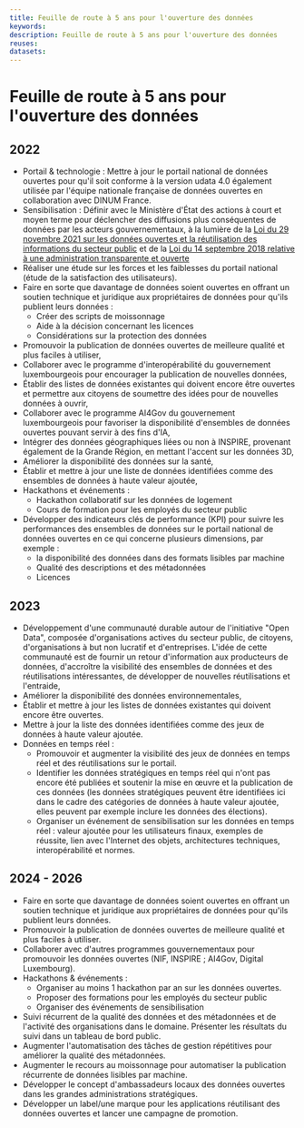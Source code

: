 ```yaml
---
title: Feuille de route à 5 ans pour l'ouverture des données
keywords:
description: Feuille de route à 5 ans pour l'ouverture des données
reuses:
datasets:
---
```


# Feuille de route à 5 ans pour l'ouverture des données

## 2022

- Portail & technologie : Mettre à jour le portail national de données ouvertes pour qu'il soit conforme à la version udata 4.0 également utilisée par l'équipe nationale française de données ouvertes en collaboration avec DINUM France.
- Sensibilisation : Définir avec le Ministère d'État des actions à court et moyen terme pour déclencher des diffusions plus conséquentes de données par les acteurs gouvernementaux, à la lumière de la [Loi du 29 novembre 2021 sur les données ouvertes et la réutilisation des informations du secteur public](https://legilux.public.lu/eli/etat/leg/loi/2021/11/29/a836/) et de la [Loi du 14 septembre 2018 relative à une administration transparente et ouverte](https://legilux.public.lu/eli/etat/leg/loi/2018/09/14/a883/jo)
- Réaliser une étude sur les forces et les faiblesses du portail national (étude de la satisfaction des utilisateurs).
- Faire en sorte que davantage de données soient ouvertes en offrant un soutien technique et juridique aux propriétaires de données pour qu'ils publient leurs données :
  - Créer des scripts de moissonnage
  - Aide à la décision concernant les licences
  - Considérations sur la protection des données
- Promouvoir la publication de données ouvertes de meilleure qualité et plus faciles à utiliser,
- Collaborer avec le programme d'interopérabilité du gouvernement luxembourgeois pour encourager la publication de nouvelles données,
- Établir des listes de données existantes qui doivent encore être ouvertes et permettre aux citoyens de soumettre des idées pour de nouvelles données à ouvrir,
- Collaborer avec le programme AI4Gov du gouvernement luxembourgeois pour favoriser la disponibilité d'ensembles de données ouvertes pouvant servir à des fins d'IA,
- Intégrer des données géographiques liées ou non à INSPIRE, provenant également de la Grande Région, en mettant l'accent sur les données 3D,
- Améliorer la disponibilité des données sur la santé,
- Établir et mettre à jour une liste de données identifiées comme des ensembles de données à haute valeur ajoutée,
- Hackathons et événements :
  - Hackathon collaboratif sur les données de logement
  - Cours de formation pour les employés du secteur public
- Développer des indicateurs clés de performance (KPI) pour suivre les performances des ensembles de données sur le portail national de données ouvertes en ce qui concerne plusieurs dimensions, par exemple :
  - la disponibilité des données dans des formats lisibles par machine
  - Qualité des descriptions et des métadonnées
  - Licences

## 2023

- Développement d'une communauté durable autour de l'initiative "Open Data", composée d'organisations actives du secteur public, de citoyens, d'organisations à but non lucratif et d'entreprises. L'idée de cette communauté est de fournir un retour d'information aux producteurs de données, d'accroître la visibilité des ensembles de données et des réutilisations intéressantes, de développer de nouvelles réutilisations et l'entraide,
- Améliorer la disponibilité des données environnementales,
- Établir et mettre à jour les listes de données existantes qui doivent encore être ouvertes.
- Mettre à jour la liste des données identifiées comme des jeux de données à haute valeur ajoutée.
- Données en temps réel :
  - Promouvoir et augmenter la visibilité des jeux de données en temps réel et des réutilisations sur le portail.
  - Identifier les données stratégiques en temps réel qui n'ont pas encore été publiées et soutenir la mise en œuvre et la publication de ces données (les données stratégiques peuvent être identifiées ici dans le cadre des catégories de données à haute valeur ajoutée, elles peuvent par exemple inclure les données des élections).
  - Organiser un événement de sensibilisation sur les données en temps réel : valeur ajoutée pour les utilisateurs finaux, exemples de réussite, lien avec l'Internet des objets, architectures techniques, interopérabilité et normes.

## 2024 - 2026

- Faire en sorte que davantage de données soient ouvertes en offrant un soutien technique et juridique aux propriétaires de données pour qu'ils publient leurs données.
- Promouvoir la publication de données ouvertes de meilleure qualité et plus faciles à utiliser.
- Collaborer avec d'autres programmes gouvernementaux pour promouvoir les données ouvertes (NIF, INSPIRE ; AI4Gov, Digital Luxembourg).
- Hackathons & événements :
  - Organiser au moins 1 hackathon par an sur les données ouvertes.
  - Proposer des formations pour les employés du secteur public
  - Organiser des événements de sensibilisation
- Suivi récurrent de la qualité des données et des métadonnées et de l'activité des organisations dans le domaine. Présenter les résultats du suivi dans un tableau de bord public.
- Augmenter l'automatisation des tâches de gestion répétitives pour améliorer la qualité des métadonnées.
- Augmenter le recours au moissonnage pour automatiser la publication récurrente de données lisibles par machine.
- Développer le concept d'ambassadeurs locaux des données ouvertes dans les grandes administrations stratégiques.
- Développer un label/une marque pour les applications réutilisant des données ouvertes et lancer une campagne de promotion.

